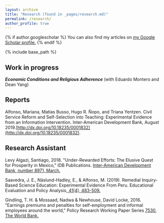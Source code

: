 ```yaml
---
layout: archive
title: "Research (found in _pages/research.md)"
permalink: /research/
author_profile: true
---
```


{% if author.googlescholar %}
You can also find my articles on <u><a href="{{author.googlescholar}}">my Google Scholar profile</a>.</u>
{% endif %}

{% include base_path %}

## Work in progress

***Economic Conditions and Religious Adherence*** (with Eduardo Montero and Dean Yang)

## Reports

Alfonso, Mariana, Matías Busso, Hugo R. Ñopo, and Triana Yentzen. Civil Service Reform and Self-Selection into Teaching: Experimental Evidence from an Information Intervention. Inter-American Development Bank, August 2019.[http://dx.doi.org/10.18235/0001832](http://dx.doi.org/10.18235/0001832).

## Research Assistant

Levy Algazi, Santiago, 2018. "Under-Rewarded Efforts: The Elusive Quest for Prosperity in Mexico," IDB Publications. [Inter-American Development Bank, number 8971, March. ](https://www.brookings.edu/books/under-rewarded-efforts-the-elusive-quest-for-prosperity-in-mexico/)

Saavedra, J. E., Näslund-Hadley, E., \& Alfonso, M. (2019). Remedial Inquiry-Based Science Education: Experimental Evidence From Peru. Educational Evaluation and Policy Analysis,[ 41(4), 483-509.](https://journals.sagepub.com/doi/abs/10.3102/0162373719867081)

Gindling, T. H. \& Mossaad, Nadwa \& Newhouse, David Locke, 2016. "Earnings premiums and penalties for self-employment and informal employees around the world," Policy Research Working Paper Series [ 7530, The World Bank.](https://documents1.worldbank.org/curated/en/992061524198804828/pdf/NWP-PUBLIC-POV055-PRWP7530.pdf)

